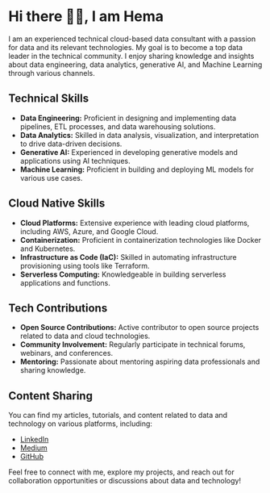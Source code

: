 # Hi there 👋🏻, I am Hema

I am an experienced technical cloud-based data consultant with a passion for data and its relevant technologies. My goal is to become a top data leader in the technical community. I enjoy sharing knowledge and insights about data engineering, data analytics, generative AI, and Machine Learning through various channels.

## Technical Skills

- **Data Engineering:** Proficient in designing and implementing data pipelines, ETL processes, and data warehousing solutions.
- **Data Analytics:** Skilled in data analysis, visualization, and interpretation to drive data-driven decisions.
- **Generative AI:** Experienced in developing generative models and applications using AI techniques.
- **Machine Learning:** Proficient in building and deploying ML models for various use cases.

## Cloud Native Skills

- **Cloud Platforms:** Extensive experience with leading cloud platforms, including AWS, Azure, and Google Cloud.
- **Containerization:** Proficient in containerization technologies like Docker and Kubernetes.
- **Infrastructure as Code (IaC):** Skilled in automating infrastructure provisioning using tools like Terraform.
- **Serverless Computing:** Knowledgeable in building serverless applications and functions.

## Tech Contributions

- **Open Source Contributions:** Active contributor to open source projects related to data and cloud technologies.
- **Community Involvement:** Regularly participate in technical forums, webinars, and conferences.
- **Mentoring:** Passionate about mentoring aspiring data professionals and sharing knowledge.

## Content Sharing

You can find my articles, tutorials, and content related to data and technology on various platforms, including:

- [LinkedIn](https://www.linkedin.com/in/hemaytech)
- [Medium](https://medium.com/@hemaytech)
- [GitHub](https://github.com/hemaytech)

Feel free to connect with me, explore my projects, and reach out for collaboration opportunities or discussions about data and technology!

